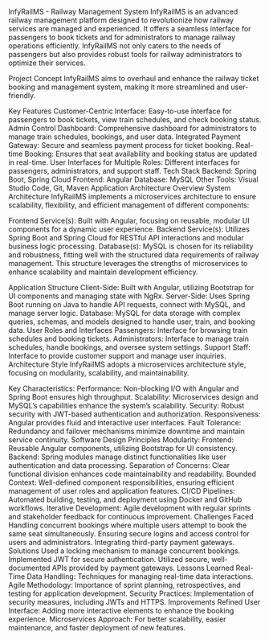 InfyRailMS - Railway Management System
InfyRailMS is an advanced railway management platform designed to revolutionize how railway services are managed and experienced. It offers a seamless interface for passengers to book tickets and for administrators to manage railway operations efficiently. InfyRailMS not only caters to the needs of passengers but also provides robust tools for railway administrators to optimize their services.

Project Concept
InfyRailMS aims to overhaul and enhance the railway ticket booking and management system, making it more streamlined and user-friendly.

Key Features
Customer-Centric Interface: Easy-to-use interface for passengers to book tickets, view train schedules, and check booking status.
Admin Control Dashboard: Comprehensive dashboard for administrators to manage train schedules, bookings, and user data.
Integrated Payment Gateway: Secure and seamless payment process for ticket booking.
Real-time Booking: Ensures that seat availability and booking status are updated in real-time.
User Interfaces for Multiple Roles: Different interfaces for passengers, administrators, and support staff.
Tech Stack
Backend: Spring Boot, Spring Cloud
Frontend: Angular
Database: MySQL
Other Tools: Visual Studio Code, Git, Maven
Application Architecture Overview
System Architecture
InfyRailMS implements a microservices architecture to ensure scalability, flexibility, and efficient management of different components:

Frontend Service(s): Built with Angular, focusing on reusable, modular UI components for a dynamic user experience.
Backend Service(s): Utilizes Spring Boot and Spring Cloud for RESTful API interactions and modular business logic processing.
Database(s): MySQL is chosen for its reliability and robustness, fitting well with the structured data requirements of railway management.
This structure leverages the strengths of microservices to enhance scalability and maintain development efficiency.

Application Structure
Client-Side: Built with Angular, utilizing Bootstrap for UI components and managing state with NgRx.
Server-Side: Uses Spring Boot running on Java to handle API requests, connect with MySQL, and manage server logic.
Database: MySQL for data storage with complex queries, schemas, and models designed to handle user, train, and booking data.
User Roles and Interfaces
Passengers: Interface for browsing train schedules and booking tickets.
Administrators: Interface to manage train schedules, handle bookings, and oversee system settings.
Support Staff: Interface to provide customer support and manage user inquiries.
Architecture Style
InfyRailMS adopts a microservices architecture style, focusing on modularity, scalability, and maintainability.

Key Characteristics:
Performance: Non-blocking I/O with Angular and Spring Boot ensures high throughput.
Scalability: Microservices design and MySQL’s capabilities enhance the system’s scalability.
Security: Robust security with JWT-based authentication and authorization.
Responsiveness: Angular provides fluid and interactive user interfaces.
Fault Tolerance: Redundancy and failover mechanisms minimize downtime and maintain service continuity.
Software Design Principles
Modularity:
Frontend: Reusable Angular components, utilizing Bootstrap for UI consistency.
Backend: Spring modules manage distinct functionalities like user authentication and data processing.
Separation of Concerns: Clear functional division enhances code maintainability and readability.
Bounded Context: Well-defined component responsibilities, ensuring efficient management of user roles and application features.
CI/CD Pipelines: Automated building, testing, and deployment using Docker and GitHub workflows.
Iterative Development: Agile development with regular sprints and stakeholder feedback for continuous improvement.
Challenges Faced
Handling concurrent bookings where multiple users attempt to book the same seat simultaneously.
Ensuring secure logins and access control for users and administrators.
Integrating third-party payment gateways.
Solutions
Used a locking mechanism to manage concurrent bookings.
Implemented JWT for secure authentication.
Utilized secure, well-documented APIs provided by payment gateways.
Lessons Learned
Real-Time Data Handling: Techniques for managing real-time data interactions.
Agile Methodology: Importance of sprint planning, retrospectives, and testing for application development.
Security Practices: Implementation of security measures, including JWTs and HTTPS.
Improvements
Refined User Interface: Adding more interactive elements to enhance the booking experience.
Microservices Approach: For better scalability, easier maintenance, and faster deployment of new features.

